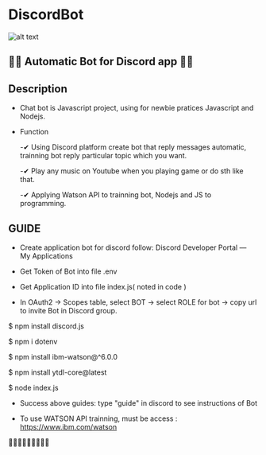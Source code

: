 # DiscordBot
![alt text](https://sharecode.vn/FilesUpload/Code/source-code-chat-bot-discord-22206.jpg)


## 💬💬 Automatic Bot for Discord app 💬💬 ##

## Description ##

* Chat bot is Javascript project, using for newbie pratices Javascript and Nodejs.
* Function 

  -✔ Using Discord platform create bot that reply messages automatic, trainning bot reply particular topic which you want.
 
  -✔ Play any music on Youtube when you playing game or do sth like that.

  -✔ Applying Watson API to trainning bot, Nodejs and JS to programming.

## GUIDE ##

* Create application bot for discord follow: Discord Developer Portal — My Applications

* Get Token of Bot into file .env

* Get Application ID into file index.js( noted in code )

* In OAuth2 -> Scopes table, select BOT -> select ROLE for bot -> copy url to invite Bot in Discord group.

$ npm install discord.js

$ npm i dotenv

$ npm install ibm-watson@^6.0.0

$ npm install ytdl-core@latest

$ node index.js

* Success above guides: type "guide" in discord to see instructions of Bot

* To use WATSON API trainning, must be access : https://www.ibm.com/watson

🚀🚀🚀🚀🚀🚀🚀🚀🚀
